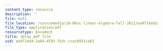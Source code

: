 ```yaml
---
content_type: resource
description: ''
file: null
file_location: /coursemedia/18-06sc-linear-algebra-fall-2011/ea9714a92a64d7937b3cccacb931ca63_osh80YCg_GM.pdf
file_type: application/pdf
resourcetype: Document
title: 3play pdf file
uid: ea9714a9-2a64-d793-7b3c-ccacb931ca63
---
```


